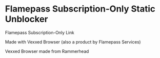 # Flamepass Subscription-Only Static Unblocker 

Flamepass Subscription-Only Link

Made with Vexxed Browser (also a product by Flamepass Services)

Vexxed Browser made from Rammerhead
